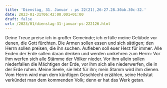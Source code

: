 ```yaml
---
title: 'Dienstag, 31. Januar : ps 22(21),26-27.28.30ab.30c-32.'
date: 2023-01-31T06:42:00.001+01:00
draft: false
url: /2023/01/dienstag-31-januar-ps-222126.html
---
```


Deine Treue preise ich in großer Gemeinde; ich erfülle meine Gelübde vor denen, die Gott fürchten. Die Armen sollen essen und sich sättigen; den Herrn sollen preisen, die ihn suchen. Aufleben soll euer Herz für immer. Alle Enden der Erde sollen daran denken und werden umkehren zum Herrn: Vor ihm werfen sich alle Stämme der Völker nieder. Vor ihm allein sollen niederfallen die Mächtigen der Erde, vor ihm sich alle niederwerfen, die in der Erde ruhen. Meine Seele, sie lebt für ihn; mein Stamm wird ihm dienen. Vom Herrn wird man dem künftigen Geschlecht erzählen, seine Heilstat verkündet man dem kommenden Volk; denn er hat das Werk getan.